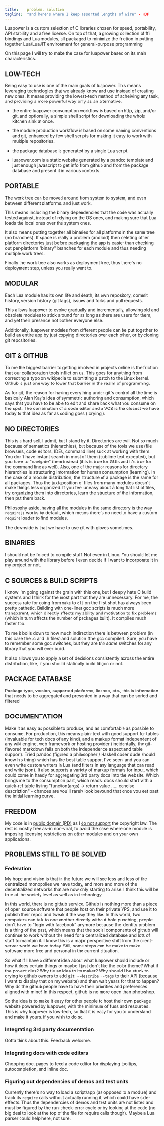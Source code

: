 ```yaml
---
title:    problem. solution
tagline:  "and here's where I keep assorted lengths of wire" - HJF
---
```


Luapower is a custom selection of C libraries chosen for speed, portability, API stability and a free license.
On top of that, a growing collection of ffi bindings and Lua modules, all packaged to minimize the friction
in putting together Lua/LuaJIT environment for general-purpose programming.

On this page I will try to make the case for luapower based on its main characteristics.

## LOW-TECH

Being easy to use is one of the main goals of luapower. This means leveraging technologies that we already
know and use instead of creating new ones. It means providing the lowest-tech method of acheiving any task,
and providing a more powerful way only as an alternative.

  * the entire luapower consumption workflow is based on http, zip, and/or git, and optionally,
  a simple shell script for downloading the whole kitchen sink at once.

  * the module production workflow is based on some naming conventions and git, enhanced by few shell
  scripts for making it easy to work with multiple repositories.

  * the package database is generated by a single Lua script.

  * luapower.com is a static website generated by a pandoc template and just enough javascript
  to get info from github and from the package database and present it in various contexts.

## PORTABLE

The work tree can be moved around from system to system, and even between different platforms, and just work.

This means including the binary dependencies that the code was actually tested against, instead of relying
on the OS ones, and making sure that Lua loads the local ones over the system ones.

It also means putting together all binaries for all platforms in the same tree (no branches).
If space is really a problem (android) then deleting other platform directories just before packaging
the app is easier than checking out per-platform "binary" branches for each module and thus needing multiple work trees.

Finally the work tree also works as deployment tree, thus there's no deployment step, unless you really want to.

## MODULAR

Each Lua module has its own life and death, its own repository, commit history, version history (git tags),
issues and forks and pull requests.

This allows luapower to evolve gradually and incrementally, allowing old and obsolete modules to stick around
for as long as there are users for them, and yet their presence not bother everyone else.

Additionally, luapower modules from different people can be put together to build an entire app by just copying
directories over each other, or by cloning git repositories.

## GIT & GITHUB

To me the biggest barrier to getting involved in projects online is the friction that our collaboration tools
inflict on us. This goes for anything from correcting a typo on wikipedia to submitting a patch to the Linux kernel.
Github is just one way to lower that barrier in the realm of programming.

As for git, the reason for having everything under git's control all the time is basically Alan Kay's idea of
symmetric authoring and consumption, which says that you have to be able to edit and share back what you
consume on the spot. The combination of a code editor and a VCS is the closest we have today to that idea
as far as coding goes (:crying:).

## NO DIRECTORIES

This is a hard sell, I admit, but I stand by it. Directories are evil. Not so much because of semantics (hierarchies),
but because of the tools we use (file browsers, code editors, IDEs, command line) suck at working with them.
You don't have instant search in most of them (sublime text excepted), but you have to "navigate" them instead (this
is true for GUIs and it's true for the command line as well).
Also, one of the major reasons for directory hierarchies is structuring information for human consumption (learning).
In the case of a module distribution, the structure of a package is the same for all packages. Thus the juxtaposition
of files from many modules doesn't make things less organized. If you feel uneasy about a long flat list of files,
try organizing them into directories, learn the structure of the information, then put them back.

Philosophy aside, having all the modules in the same directory is the way `require()` works by default, which
means there's no need to have a custom `require` loader to find modules.

The downside is that we have to use git with gloves sometimes.

## BINARIES

I should not be forced to compile stuff. Not even in Linux. You should let me play around with the library
before I even decide if I want to incorporate it in my project or not.

## C SOURCES & BUILD SCRIPTS

I know I'm going against the grain with this one, but I deeply hate C build systems and I think for
the most part that they are unnecessary. For me, the success rate for going from `make` to `dll` on the first
shot has always been pretty pathetic. Building with one-liner gcc scripts is much more transparent,
which directly affects my ability and motivation to fix problems (which in turn affects the number of packages built).
It compiles much faster too.

To me it boils down to how much indirection there is between problem (in this case the .c and .h files)
and solution (the gcc compiler). Sure, you have to remember some gcc switches, but they are _the same_ switches
for any library that you will ever build.

It also allows you to apply a set of decisions consistently across the entire distribution, like, if you should
statically build libgcc or not.

## PACKAGE DATABASE

Package type, version, supported platforms, license, etc., this is information that needs to be aggregated
and presented in a way that can be sorted and filtered.

## DOCUMENTATION

Make it as easy as possible to produce, and as comfortable as possible to consume.
For production, this means plain-text with good support for tables (invaluable for tech docs of any kind),
and a markup format independent of any wiki engine, web framework or hosting provider (incidentally,
the git-flavored markdown fails on both the independence aspect and table support).
Tried pandoc (figured a philosopher / Haskell coder dude should know his thing)
which has the best table support I've seen, and you can even write custom writers in Lua
(and filters in any language that can read and write json). It also supports a variety of markup formats for input,
which could come in handy for aggregating 3rd party docs into the website. Which brings me to the consumption part,
which reads: docs should start with a quick-ref table listing
"function(args) -> return value ..... concise description" - chances are you'll rarely look beyound that
once you get past the initial learning curve.

## FREEDOM

My code is in [public domain (PD)](http://unlicense.org/) as I [do not support][against ip] the copyright law.
The rest is mostly free as-in non-viral, to avoid the case where one module is imposing licensing
restrictions on _other_ modules and on your own applications.

## PROBLEMS STILL TO BE SOLVED

### Federation

My hope and vision is that in the future we will see less and less of the centralized monopolies
we have today, and more and more of the decentralized networks that are now only starting to arise.
I think this will be true at the society level as well as in technology.

In this world, there is no github service. Github is nothing more than a piece of open source software that
people host on their private VPS, and use it to publish their repos and tweak it the way they like.
In this world, two computers can talk to one another directly without hole punching, people don't have to
"login with facebook" anymore because the identity problem is a thing of the past, which means that the social
components of github will continue to work without the need for a centralized database and lots of staff
to maintain it. I know this is a major perspective shift from the client-server world we have today.
Still, some steps can be make to make software more free and personal in the current situation.

So what if I have a different idea about what luapower should include or how it does certain things or maybe
I just don't like the color theme? What if the project dies? Why tie an idea to its maker?
Why should I be stuck to crying to github owners to add `git --describe --tags` to their API (because I want
to display that on my website) and then wait years for that to happen? Why do the github people have to have
their priorities and preferences aligned with mine? In this respect, github is no more open than photoshop.

So the idea is to make it easy for other people to host their own package website powered by luapower,
with the minimum of fuss and resources. This is why luapower is low-tech, so that it is easy for you to
understand and make it yours, if you wish to do so.

### Integrating 3rd party documentation

Gotta think about this. Feedback welcome.

### Integrating docs with code editors

Chopping doc. pages to feed a code editor for displaying tooltips, autocompletion, and inline doc.

### Figuring out dependencies of demos and test units

Currently there's no way to load a script/app (as opposed to a module) and track its `require` calls without
actually running it, which could have side-effects. Thus the dependencies of demos and test units are not
listed and must be figured by the run-check-error cycle or by looking at the code (no big deal to look at the
top of the file for require calls though). Maybe a Lua parser could help here, not sure.


[against ip]:  http://www.stephankinsella.com/publications/#againstip
